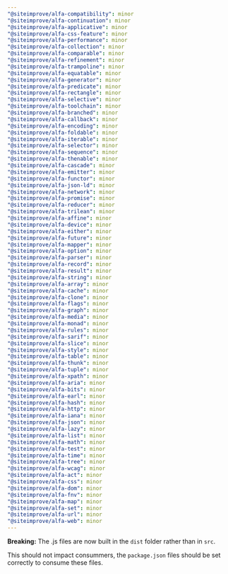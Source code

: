 ```yaml
---
"@siteimprove/alfa-compatibility": minor
"@siteimprove/alfa-continuation": minor
"@siteimprove/alfa-applicative": minor
"@siteimprove/alfa-css-feature": minor
"@siteimprove/alfa-performance": minor
"@siteimprove/alfa-collection": minor
"@siteimprove/alfa-comparable": minor
"@siteimprove/alfa-refinement": minor
"@siteimprove/alfa-trampoline": minor
"@siteimprove/alfa-equatable": minor
"@siteimprove/alfa-generator": minor
"@siteimprove/alfa-predicate": minor
"@siteimprove/alfa-rectangle": minor
"@siteimprove/alfa-selective": minor
"@siteimprove/alfa-toolchain": minor
"@siteimprove/alfa-branched": minor
"@siteimprove/alfa-callback": minor
"@siteimprove/alfa-encoding": minor
"@siteimprove/alfa-foldable": minor
"@siteimprove/alfa-iterable": minor
"@siteimprove/alfa-selector": minor
"@siteimprove/alfa-sequence": minor
"@siteimprove/alfa-thenable": minor
"@siteimprove/alfa-cascade": minor
"@siteimprove/alfa-emitter": minor
"@siteimprove/alfa-functor": minor
"@siteimprove/alfa-json-ld": minor
"@siteimprove/alfa-network": minor
"@siteimprove/alfa-promise": minor
"@siteimprove/alfa-reducer": minor
"@siteimprove/alfa-trilean": minor
"@siteimprove/alfa-affine": minor
"@siteimprove/alfa-device": minor
"@siteimprove/alfa-either": minor
"@siteimprove/alfa-future": minor
"@siteimprove/alfa-mapper": minor
"@siteimprove/alfa-option": minor
"@siteimprove/alfa-parser": minor
"@siteimprove/alfa-record": minor
"@siteimprove/alfa-result": minor
"@siteimprove/alfa-string": minor
"@siteimprove/alfa-array": minor
"@siteimprove/alfa-cache": minor
"@siteimprove/alfa-clone": minor
"@siteimprove/alfa-flags": minor
"@siteimprove/alfa-graph": minor
"@siteimprove/alfa-media": minor
"@siteimprove/alfa-monad": minor
"@siteimprove/alfa-rules": minor
"@siteimprove/alfa-sarif": minor
"@siteimprove/alfa-slice": minor
"@siteimprove/alfa-style": minor
"@siteimprove/alfa-table": minor
"@siteimprove/alfa-thunk": minor
"@siteimprove/alfa-tuple": minor
"@siteimprove/alfa-xpath": minor
"@siteimprove/alfa-aria": minor
"@siteimprove/alfa-bits": minor
"@siteimprove/alfa-earl": minor
"@siteimprove/alfa-hash": minor
"@siteimprove/alfa-http": minor
"@siteimprove/alfa-iana": minor
"@siteimprove/alfa-json": minor
"@siteimprove/alfa-lazy": minor
"@siteimprove/alfa-list": minor
"@siteimprove/alfa-math": minor
"@siteimprove/alfa-test": minor
"@siteimprove/alfa-time": minor
"@siteimprove/alfa-tree": minor
"@siteimprove/alfa-wcag": minor
"@siteimprove/alfa-act": minor
"@siteimprove/alfa-css": minor
"@siteimprove/alfa-dom": minor
"@siteimprove/alfa-fnv": minor
"@siteimprove/alfa-map": minor
"@siteimprove/alfa-set": minor
"@siteimprove/alfa-url": minor
"@siteimprove/alfa-web": minor
---
```


**Breaking:** The .js files are now built in the `dist` folder rather than in `src`.

This should not impact consummers, the `package.json` files should be set correctly to consume these files.

